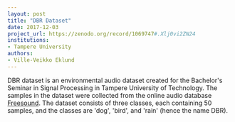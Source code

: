 ```yaml
---
layout: post
title: "DBR Dataset"
date: 2017-12-03
project_url: https://zenodo.org/record/1069747#.Xlj0vi2ZN24
institutions:
- Tampere University
authors: 
- Ville-Veikko Eklund
---
```

DBR dataset is an environmental audio dataset created for the Bachelor's Seminar in Signal Processing in Tampere University of Technology. The samples in the dataset were collected from the online audio database [Freesound](https://freesound.org). The dataset consists of three classes, each containing 50 samples, and the classes are 'dog', 'bird', and 'rain' (hence the name DBR). 